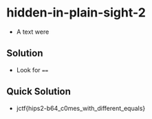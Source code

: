 # hidden-in-plain-sight-2
* A text were 

## Solution 
* Look for `==`

## Quick Solution
* jctf{hips2-b64_c0mes_with_different_equals}

